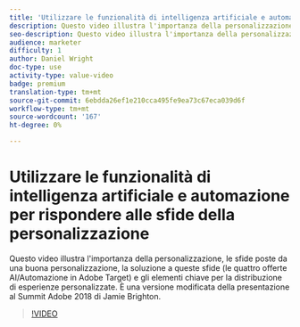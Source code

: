 ```yaml
---
title: 'Utilizzare le funzionalità di intelligenza artificiale e automazione del Adobe Target  per rispondere alle sfide della personalizzazione '
description: Questo video illustra l'importanza della personalizzazione, le sfide poste da una buona personalizzazione, la soluzione a queste sfide (le quattro offerte AI/Automazione in  Adobe Target) e gli elementi chiave per la distribuzione di esperienze personalizzate. È una versione modificata della presentazione al Summit  Adobe 2018 di Jamie Brighton.
seo-description: Questo video illustra l'importanza della personalizzazione, le sfide poste da una buona personalizzazione, la soluzione a queste sfide (le quattro offerte AI/Automazione in  Adobe Target) e gli elementi chiave per la distribuzione di esperienze personalizzate. È una versione modificata della presentazione al Summit  Adobe 2018 di Jamie Brighton.
audience: marketer
difficulty: 1
author: Daniel Wright
doc-type: use
activity-type: value-video
badge: premium
translation-type: tm+mt
source-git-commit: 6ebdda26ef1e210cca495fe9ea73c67eca039d6f
workflow-type: tm+mt
source-wordcount: '167'
ht-degree: 0%

---
```



# Utilizzare le funzionalità di intelligenza artificiale e automazione per rispondere alle sfide della personalizzazione

Questo video illustra l&#39;importanza della personalizzazione, le sfide poste da una buona personalizzazione, la soluzione a queste sfide (le quattro offerte AI/Automazione in  Adobe Target) e gli elementi chiave per la distribuzione di esperienze personalizzate. È una versione modificata della presentazione al Summit  Adobe 2018 di Jamie Brighton.

>[!VIDEO](https://video.tv.adobe.com/v/25440/?quality=12)